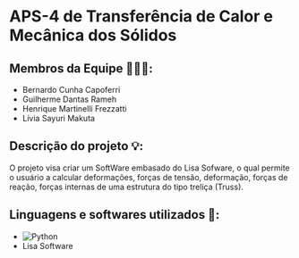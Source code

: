 # APS-4 de Transferência de Calor e Mecânica dos Sólidos

## Membros da Equipe 🧑‍🤝‍🧑:
- Bernardo Cunha Capoferri
- Guilherme Dantas Rameh
- Henrique Martinelli Frezzatti
- Lívia Sayuri Makuta

## Descrição do projeto 💡:

  O projeto visa criar um SoftWare embasado do Lisa Sofware, o qual permite o usuário a calcular deformações, forças de tensão, deformação, forças de reação, forças internas de uma estrutura do tipo treliça (Truss). 

## Linguagens e softwares utilizados 🧰:
- ![Python](https://img.shields.io/badge/-Python-333333?style=flat&logo=python&logoColor=white&labelColor=purple)
- Lisa Software

